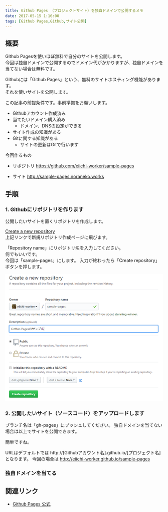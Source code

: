 ```yaml
---
title: Github Pages （プロジェクトサイト）を独自ドメインで公開するメモ
date: 2017-05-15 1:16:00
tags: [Github Pages,Github,サイト公開]
---
```


概要
---

Github Pagesを使いほぼ無料で自分のサイトを公開します。  
今回は独自ドメインで公開するのでドメイン代がかかりますが、独自ドメインを当てない場合は無料です。

Githubには「Github Pages」という、無料のサイトホスティング機能があります。  
それを使いサイトを公開します。

この記事の前提条件です。事前準備をお願いします。
- Githubアカウント作成済み
- 当てたいドメイン購入済み
  - ドメイン、DNSの設定ができる
- サイト作成の知識がある
- Gitに関する知識がある
  - サイトの更新はGitで行います

今回作るもの
- リポジトリ
 https://github.com/eiichi-worker/sample-pages

- サイト
 http://sample-pages.noraneko.works

手順
---

### 1. Githubにリポジトリを作ります

公開したいサイトを置くリポジトリを作成します。  

[Create a new repository](https://github.com/new)  
上記リンクで新規リポジトリ作成ページに飛びます。

「Repository name」にリポジトリ名を入力してください。  
何でもいいです。  
今回は「sample-pages」にします。
入力が終わったら「Create repository」ボタンを押します。

![](img\2017-05-15-001-001.PNG)

### 2. 公開したいサイト（ソースコード）をアップロードします

ブランチ名は「gh-pages」にプッシュしてください。
独自ドメインを当てない場合は以上でサイトを公開できます。

簡単ですね。

URLはデフォルトでは
http://[Githubアカウント名].github.io/[プロジェクト名]
となります。
今回の場合は
http://eiichi-worker.github.io/sample-pages

### 独自ドメインを当てる


関連リンク
---
- [Github Pages 公式](https://pages.github.com/)
